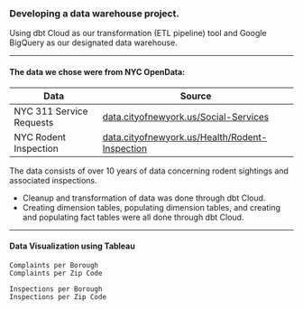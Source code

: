 ### Developing a data warehouse project.

Using dbt Cloud as our transformation (ETL pipeline) tool and Google BigQuery as our designated data warehouse. 

------------
#### The data we chose were from NYC OpenData: 

|Data|Source|
| ------------ | ------------ |
|NYC 311 Service Requests |[data.cityofnewyork.us/Social-Services](https://data.cityofnewyork.us/Social-Services/311-Service-Requests-from-2010-to-Present/erm2-nwe9 "data.cityofnewyork.us")|
|NYC Rodent Inspection|[data.cityofnewyork.us/Health/Rodent-Inspection](https://data.cityofnewyork.us/Health/Rodent-Inspection/p937-wjvj "data.cityofnewyork.us/Health/Rodent-Inspection")|

The data consists of over 10 years of data concerning rodent sightings and associated inspections.

- Cleanup and transformation of data was done through dbt Cloud.
- Creating dimension tables, populating dimension tables, and creating and populating fact tables were all done through dbt Cloud.

------------
#### Data Visualization using Tableau
```
Complaints per Borough
Complaints per Zip Code

Inspections per Borough
Inspections per Zip Code
```
